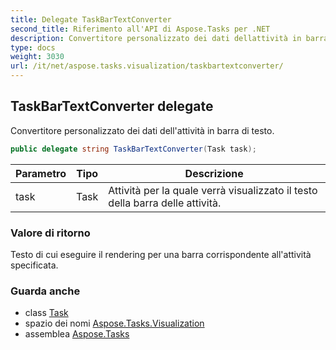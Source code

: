 ```yaml
---
title: Delegate TaskBarTextConverter
second_title: Riferimento all'API di Aspose.Tasks per .NET
description: Convertitore personalizzato dei dati dellattività in barra di testo.
type: docs
weight: 3030
url: /it/net/aspose.tasks.visualization/taskbartextconverter/
---
```

## TaskBarTextConverter delegate

Convertitore personalizzato dei dati dell'attività in barra di testo.

```csharp
public delegate string TaskBarTextConverter(Task task);
```

| Parametro | Tipo | Descrizione |
| --- | --- | --- |
| task | Task | Attività per la quale verrà visualizzato il testo della barra delle attività. |

### Valore di ritorno

Testo di cui eseguire il rendering per una barra corrispondente all'attività specificata.

### Guarda anche

* class [Task](../../aspose.tasks/task/)
* spazio dei nomi [Aspose.Tasks.Visualization](../../aspose.tasks.visualization/)
* assemblea [Aspose.Tasks](../../)


